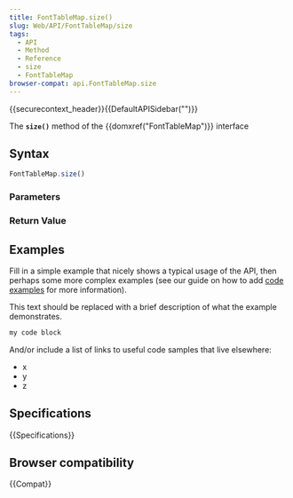 ```yaml
---
title: FontTableMap.size()
slug: Web/API/FontTableMap/size
tags:
  - API
  - Method
  - Reference
  - size
  - FontTableMap
browser-compat: api.FontTableMap.size
---
```

{{securecontext_header}}{{DefaultAPISidebar("")}}

The **`size()`** method of the {{domxref("FontTableMap")}} interface 

## Syntax

```js
FontTableMap.size()
```

### Parameters



### Return Value



## Examples

Fill in a simple example that nicely shows a typical usage of the API, then perhaps some more complex examples (see our guide on how to add [code examples](/en-US/docs/MDN/Contribute/Structures/Code_examples) for more information).

This text should be replaced with a brief description of what the example demonstrates.

```js
my code block
```

And/or include a list of links to useful code samples that live elsewhere:

*   x
*   y
*   z

## Specifications

{{Specifications}}

## Browser compatibility

{{Compat}}

